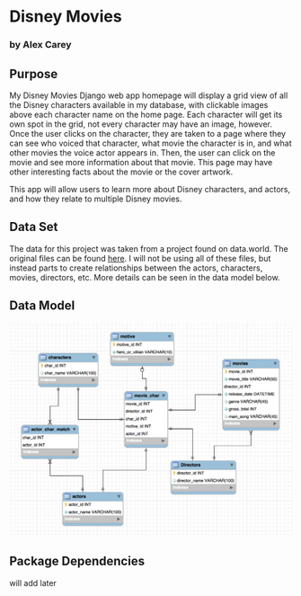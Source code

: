 
# Disney Movies
### by Alex Carey

## Purpose
My Disney Movies Django web app homepage will display a grid view of all the Disney characters available in my database, with clickable images above each character name on the home page. Each character will get its own spot in the grid, not every character may have an image, however. Once the user clicks on the character, they are taken to a page where they can see who voiced that character, what movie the character is in, and what other movies the voice actor appears in. Then, the user can click on the movie and see more information about that movie. This page may have other interesting facts about the movie or the cover artwork. 

This app will allow users to learn more about Disney characters, and actors, and how they relate to multiple Disney movies. 

## Data Set
The data for this project was taken from a project found on data.world. The original files can be found [here](https://data.world/kgarrett/disney-character-success-00-16). I will not be using all of these files, but instead parts to create relationships between the actors, characters, movies, directors, etc. More details can be seen in the data model below. 

## Data Model
![Disney Model](/disneymovies/static/images/disney_model.png "data model")

## Package Dependencies 
will add later


